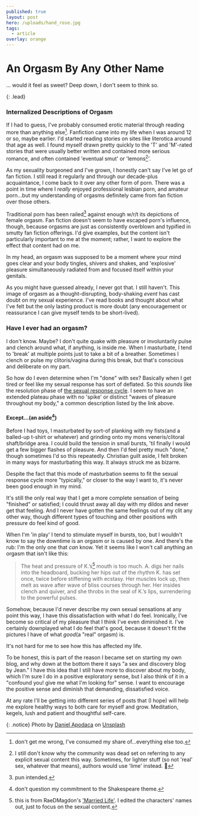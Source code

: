```yaml
---
published: true
layout: post
hero: /uploads/hand_rose.jpg
tags:
  - article
overlay: orange
---
```

# An Orgasm By Any Other Name

... would it feel as sweet? Deep down, I don't seem to think so.

{: .lead}

<!--break-->

### Internalized Descriptions of Orgasm

If I had to guess, I've probably consumed erotic material through reading more than anything else[^1]. Fanfiction came into my life when I was around 12 or so, maybe earlier. I'd started reading stories on sites like literotica around that age as well. I found myself drawn pretty quickly to the 'T' and 'M'-rated stories that were usually better written and contained more serious romance, and often contained 'eventual smut' or 'lemons[^2]'.

As my sexuality burgeoned and I've grown, I honestly can't say I've let go of fan fiction. I still read it regularly and through our decade-plus acquaintance, I come back to it over any other form of porn. There was a point in time where I *really* enjoyed professional lesbian porn, and amateur porn...but my understanding of orgasms definitely came from fan fiction over those others.

Traditional porn has been railed[^3] against enough w/r/t its depictions of female orgasm. Fan fiction doesn't seem to have escaped porn's influence, though, because orgasms are just as consistently overblown and typified in smutty fan fiction offerings. I'd give examples, but the content isn't particularly important to me at the moment; rather, I want to explore the effect that content had on me.

In my head, an orgasm was supposed to be a moment where your mind goes clear and your body tingles, shivers and shakes, and 'explosive' pleasure simultaneously radiated from and focused itself within your genitals.

As you might have guessed already, I never got that. I still haven't. This image of orgasm as a thought-disrupting, body-shaking *event* has cast doubt on my sexual experience. I've read books and thought about what I've felt but the only lasting product is more doubt (any encouragement or reassurance I can give myself tends to be short-lived).

### Have I ever had an orgasm?

I don't know. Maybe? I don't quite quake with pleasure or involuntarily pulse and clench around what, if anything, is inside me. When I masturbate, I tend to 'break' at multiple points just to take a bit of a breather. Sometimes I clench or pulse my clitoris/vagina during this break, but that's conscious and deliberate on my part. 

So how do I even determine when I'm "done" with sex? Basically when I get tired or feel like my sexual response has sort of deflated. So this *sounds* like the resolution phase of [the sexual response cycle](http://www.soc.ucsb.edu/sexinfo/article/sexual-response-cycle). I seem to have an extended plateau phase with no 'spike' or distinct "waves of pleasure throughout my body," a common description listed by the link above.

#### Except...(an aside[^4])

Before I had toys, I masturbated by sort-of planking with my fists(and a balled-up t-shirt or whatever) and grinding onto my mons veneris/clitoral shaft/bridge area. I could build the tension in small bursts, 'til finally I would get a few bigger flashes of pleasure. And then I'd feel pretty much "done," though sometimes I'd so this repeatedly. Christian guilt aside, I felt broken in many ways for masturbating this way. It always struck me as bizarre.

Despite the fact that this mode of masturbation seems to fit the sexual response cycle more "typically," or closer to the way I want to, it's never been good enough in my mind.

It's still the only real way that I get a more complete sensation of being "finished" or satisfied; I could thrust away all day with my dildos and never get that feeling. And I never have gotten the same feelings out of my clit any other way, though different types of touching and other positions with pressure do feel kind of good.

When I'm 'in play' I tend to stimulate myself in bursts, too, but I wouldn't know to say the downtime is an orgasm or is caused by one. And there's the rub: I'm the only one that *can* know. Yet it seems like I won't call anything an orgasm that isn't like this:

>  The heat and pressure of K.’s[^5] mouth is too much. A. digs her nails into the headboard, bucking her hips out of the rhythm K. has set once, twice before stiffening with ecstasy. Her muscles lock up, then melt as wave after wave of bliss courses through her. Her insides clench and quiver, and she throbs in the seal of K.’s lips, surrendering to the powerful pulses.  

Somehow, because I'd never describe my own sexual sensations at any point this way, I have this dissatisfaction with what I do feel. Ironically, I've become so critical of my pleasure that I think I've even diminished it. I've certainly downplayed what I do feel that's good, because it doesn't fit the pictures I have of what *good*(a "real" orgasm) is. 

It's not hard for me to see how this has affected my life. 

To be honest, this is part of the reason I became set on starting my own blog, and why down at the bottom there it says "a sex and discovery blog by Jean." I have this idea that I still have more to discover about my body, which I'm sure I do in a positive exploratory sense, but I also think of it in a "confound you! give me what I'm looking for" sense. I want to encourage the positive sense and diminish that demanding, dissatisfied voice.

At any rate I'll be getting into different series of posts that (I hope) will help me explore healthy ways to both care for myself and grow. Meditation, kegels, lush and patient and thoughtful self-care.

{: .notice}
Photo by [Daniel Apodaca](https://unsplash.com/photos/8lXq1AesPv4?utm_source=unsplash&utm_medium=referral&utm_content=creditCopyText) on [Unsplash](https://unsplash.com/?utm_source=unsplash&utm_medium=referral&utm_content=creditCopyText)

[^1]: don't get me wrong, I've consumed my share of...everything else too.
[^2]: I still don't know why the community was dead set on referring to any explicit sexual content this way. Sometimes, for lighter stuff (so not 'real' sex, whatever that means), authors would use 'lime' instead. :thinking:
[^3]: pun intended.
[^4]: don't question my commitment to the Shakespeare theme.
[^5]: this is from RaeDMagdon's ['Married Life'](https://archiveofourown.org/works/12136149). I edited the characters' names out, just to focus on the sexual content.
